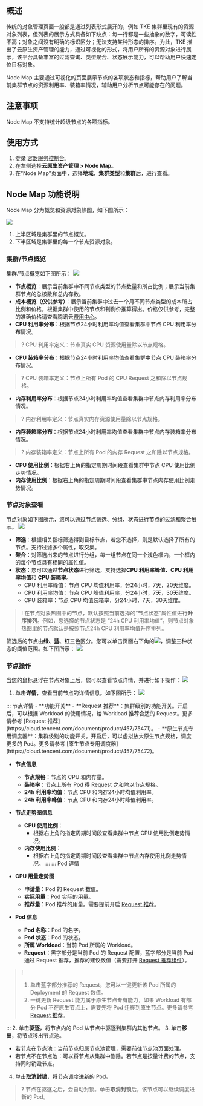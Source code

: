 
## 概述
传统的对象管理页面一般都是通过列表形式展开的，例如 TKE 集群里现有的资源对象列表，但列表的展示方式具备如下缺点：每一行都是一些抽象的数字，可读性不高；对象之间没有明确的标识区分；无法支持某种形态的排序。为此，TKE 推出了云原生资产管理的能力，通过可视化的形式，将用户所有的资源对象进行展示，该平台具备丰富的过滤查询、类型聚合、状态展示能力，可以帮助用户快速定位目标对象。

Node Map 主要通过可视化的页面展示节点的各项状态和指标，帮助用户了解当前集群节点的资源利用率、装箱率情况，辅助用户分析节点可能存在的问题。

## 注意事项
Node Map 不支持统计超级节点的各项指标。

## 使用方式
1. 登录 [容器服务控制台](https://console.cloud.tencent.com/tke2/cluster?rid=8)。
2. 在左侧选择**云原生资产管理 > Node Map**。
3. 在“Node Map”页面中，选择**地域**、**集群类型**和**集群**后，进行查看。


## Node Map 功能说明

Node Map 分为概览和资源对象热图，如下图所示：

![](https://qcloudimg.tencent-cloud.cn/raw/95968bde5a27783491aeccab15ba1342.png)

1. 上半区域是集群里的节点概览。
2. 下半区域是集群里的每一个节点资源对象。



### 集群/节点概览
集群/节点概览如下图所示：
![](https://qcloudimg.tencent-cloud.cn/raw/c5ae67beecbfa05aa1c2634ff25e5625.png)

- **节点概览**：展示当前集群中不同节点类型的节点数量和所占比例；展示当前集群节点的总核数和总内存数。
- **成本概览（仅供参考）**：展示当前集群中过去一个月不同节点类型的成本所占比例和价格，根据集群中使用的节点和刊例价推算得出。价格仅供参考，完整的准确价格请查看腾讯云[费用中心](https://console.cloud.tencent.com/expense/overview)。
- **CPU 利用率分布**：根据节点24小时利用率均值查看集群中节点 CPU 利用率分布情况。
>? CPU 利用率定义：节点真实 CPU 资源使用量除以节点规格。
>
- **CPU 装箱率分布**：根据节点24小时利用率均值查看集群中节点 CPU 装箱率分布情况。
>? CPU 装箱率定义：节点上所有 Pod 的 CPU Request 之和除以节点规格。
>
- **内存利用率分布**：根据节点24小时利用率均值查看集群中节点内存利用率分布情况。
>? 内存利用率定义：节点真实内存资源使用量除以节点规格。
>
- **内存装箱率分布**：根据节点24小时利用率均值查看集群中节点内存装箱率分布情况。
>? 内存装箱率定义：节点上所有 Pod 的内存 Request 之和除以节点规格。
>
- **CPU 使用比例**：根据右上角的指定周期时间段查看集群中节点 CPU 使用比例走势情况。
- **内存使用比例**：根据右上角的指定周期时间段查看集群中节点内存使用比例走势情况。


### 节点对象查看
节点对象如下图所示，您可以通过节点筛选、分组、状态进行节点的过滤和聚合展示。
![](https://qcloudimg.tencent-cloud.cn/raw/80d49d316265e10808d4abb30ac2246c.png)

- **筛选**：根据相关指标筛选得到目标节点，若您不选择，则是默认选择了所有的节点。支持过滤多个属性，取交集。
- **聚合**：对筛选出来的节点进行分组，每一组节点在同一个浅色框内，一个框内的每个节点具有相同的属性值。
- **状态**：您可以通过**节点状态**进行筛选，支持选择**CPU 利用率峰值、CPU 利用率均值**和 **CPU 装箱率**。
  - CPU 利用率峰值：节点 CPU 均值利用率，分24小时，7天，20天维度。
  - CPU 利用率均值：节点 CPU 峰值利用率，分24小时，7天，30天维度。
  - CPU 装箱率：节点 CPU 均值装箱率，分24小时，7天，30天维度。
>! 在节点对象热图中的节点，默认按照当前选择的“节点状态”属性值进行**升序排列**。例如，您选择的节点状态是 “24h CPU 利用率均值”，则节点对象热图里的节点默认是按照节点24h CPU 利用率均值升序排列。
>
 筛选后的节点由**绿、蓝、红**三色区分。您可以单击页面右下角的![](https://qcloudimg.tencent-cloud.cn/raw/8268535a09f01a2d60ef381373dc234e.png)，调整三种状态的阈值范围。如下图所示：
![](https://qcloudimg.tencent-cloud.cn/raw/3503b3fac52ab127a901b51bf303d3ec.png)




### 节点操作

当您的鼠标悬浮在节点对象上后，您可以查看节点详情，并进行如下操作：
![](https://qcloudimg.tencent-cloud.cn/raw/4bb5b4c013efa370d726c77f81614df2.png)

1. 单击**详情**，查看当前节点的详情信息。如下图所示：
![](https://qcloudimg.tencent-cloud.cn/raw/d717bfaf38216bca976e19d932684745.png)
<dx-tabs>
::: 节点详情
- **功能开关**
  - **Request 推荐**：集群级别的功能开关。开启后，可以根据 Workload 的使用情况，给 Workload 推荐合适的 Request。更多请参考 [Request 推荐](https://cloud.tencent.com/document/product/457/75471)。
  - **原生节点专用调度器**：集群级别的功能开关。开启后，可以虚拟放大原生节点规格，调度更多的 Pod。更多请参考 [原生节点专用调度器](https://cloud.tencent.com/document/product/457/75472)。

- **节点信息**
  - **节点规格**：节点的 CPU 和内存量。
  - **装箱率**：节点上所有 Pod 得 Request 之和除以节点规格。
  - **24h 利用率均值**：节点 CPU 和内存24小时均值利用率。
  - **24h 利用率峰值**：节点 CPU 和内存24小时峰值利用率。

- **节点走势图信息**
  - **CPU 使用比例**：
    - 根据右上角的指定周期时间段查看集群中节点 CPU 使用比例走势情况。
  - **内存使用比例**：
    - 根据右上角的指定周期时间段查看集群中节点内存使用比例走势情况。
:::
::: Pod 详情
- **CPU 用量走势图**
  - **申请量**：Pod 的 Request 数值。
  - **实际用量**：Pod 实际的用量。
  - **推荐量**：Pod 推荐的用量。需要提前开启 [Request 推荐](https://cloud.tencent.com/document/product/457/75471)。
      
- **Pod 信息**
  - **Pod 名称**：Pod 的名字。
  - **Pod 状态**：Pod 的状态。
  - **所属 Workload**：当前 Pod 所属的 Workload。
  - **Request**：黑字部分是当前 Pod 的 Request 配置，蓝字部分是当前 Pod 通过 Request 推荐，推荐的建议数值（需要打开 [Request 推荐组件](https://cloud.tencent.com/document/product/457/75471)）。
>! 
>1. 单击蓝字部分推荐的 Request，您可以一键更新该 Pod 所属的 Deployment 的 Request 数值。
>2. 一键更新 Request 能力属于原生节点专有能力，如果 Workload 有部分 Pod 不在原生节点上，需要先将 Pod 迁移到原生节点。更多请参考 [Request 推荐](https://cloud.tencent.com/document/product/457/75471)。
>
:::
</dx-tabs>
2. 单击**驱逐**，将节点内的 Pod 从节点中驱逐到集群内其他节点。
3. 单击**移出**，将节点移出节点池。
  - 若节点在节点池：当前节点归属节点池管理，需要前往节点池页面处理。
  - 若节点不在节点池：可以将节点从集群中删除。若节点是按量计费的节点，支持同时销毁节点。
4. 单击**取消封锁**，将节点调度进新的 Pod。
>? 节点在驱逐之后，会自动封锁。单击**取消封锁**后，该节点可以继续调度进新的 Pod。
